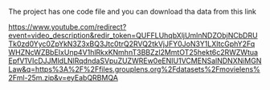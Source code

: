 The project has one code file and you can download tha data from this link 



https://www.youtube.com/redirect?event=video_description&redir_token=QUFFLUhqbXljUmlnNDZObjNCbDRUTk0zd0Yyc0ZpYkN3Z3xBQ3Jtc0trQ2RVQ2tkVjJFY0JoN3Y1LXltcGphY2FqWHZNcWZBbEIxUnp4V1hlRkxKNmhnT3BBZzl2MmtOT25hekt6c2RWZWtuaEpfV1VIcDJJMldLNlRqdndaSVpuZUZWREw0eENIU1VCMENSalNDNXNiMGNLaw&q=https%3A%2F%2Ffiles.grouplens.org%2Fdatasets%2Fmovielens%2Fml-25m.zip&v=eyEabQRBMQA
